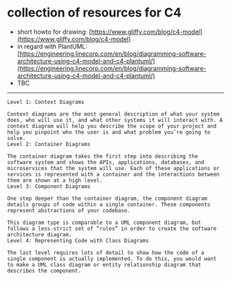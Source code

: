 # collection of resources for C4

* short howto for drawing: [https://www.gliffy.com/blog/c4-model](https://www.gliffy.com/blog/c4-model)
* in regard with PlantUML: [https://engineering.linecorp.com/en/blog/diagramming-software-architecture-using-c4-model-and-c4-plantuml/](https://engineering.linecorp.com/en/blog/diagramming-software-architecture-using-c4-model-and-c4-plantuml/)
* TBC


-----------
```
Level 1: Context Diagrams

Context diagrams are the most general description of what your system does, who will use it, and what other systems it will interact with. A context diagram will help you describe the scope of your project and help you pinpoint who the user is and what problem you’re going to solve.
Level 2: Container Diagrams

The container diagram takes the first step into describing the software system and shows the APIs, applications, databases, and microservices that the system will use. Each of these applications or services is represented with a container and the interactions between them are shown at a high level.
Level 3: Component Diagrams

One step deeper than the container diagram, the component diagram details groups of code within a single container. These components represent abstractions of your codebase.

This diagram type is comparable to a UML component diagram, but follows a less-strict set of “rules” in order to create the software architecture diagram.
Level 4: Representing Code with Class Diagrams

The last level requires lots of detail to show how the code of a single component is actually implemented. To do this, you would want to make a UML class diagram or entity relationship diagram that describes the component.
```
